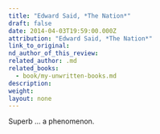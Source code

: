 ```yaml
---
title: "Edward Said, *The Nation*"
draft: false
date: 2014-04-03T19:59:00.000Z
attribution: "Edward Said, *The Nation*"
link_to_original:
nd_author_of_this_review:
related_author: .md
related_books:
  - book/my-unwritten-books.md
description:
weight:
layout: none
---
```

Superb ... a phenomenon.

